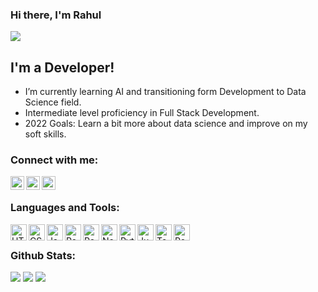 ### Hi there, I'm Rahul
![](https://komarev.com/ghpvc/?username=rahul1115&color=lightgrey&style=for-the-badge)

## I'm a Developer!

- I’m currently learning AI and transitioning form Development to Data Science field.
- Intermediate level proficiency in Full Stack Development.
- 2022 Goals: Learn a bit more about data science and improve on my soft skills.


### Connect with me:

[<img align="left" alt="Rahul_1115 | Twitter" width="22px" src="https://img.icons8.com/color/48/undefined/twitter--v1.png" />][twitter]
[<img align="left" alt="rahul1115 | LinkedIn" width="22px" src="https://img.icons8.com/color/48/undefined/linkedin-circled--v1.png" />][linkedin]
[<img align="left" alt="mr_rahulgupta | Instagram" width="22px" src="https://img.icons8.com/fluency/48/undefined/instagram-new.png" />][instagram]

<br />

### Languages and Tools:

<img align="left" alt="HTML5" width="26px" src="https://img.icons8.com/color/48/undefined/html-5--v1.png" />
<img align="left" alt="CSS3" width="26px" src="https://img.icons8.com/color/48/undefined/css3.png" />
<img align="left" alt="JavaScript" width="26px" src="https://img.icons8.com/color/48/undefined/javascript--v1.png" />
<img align="left" alt="React" width="26px" src="https://img.icons8.com/color/48/undefined/react-native.png" />
<img align="left" alt="Power BI" width="26px" src="https://img.icons8.com/color/48/null/vue-js.png"/>
<img align="left" alt="Node.js" width="26px" src="https://img.icons8.com/color/48/undefined/nodejs.png" />
<img align="left" alt="Python" width="26px" src="https://img.icons8.com/color/48/undefined/python--v1.png" />
<img align="left" alt="Jupyter Notebook" width="26px" src="https://img.icons8.com/fluency/48/undefined/jupyter.png" />
<img align="left" alt="Tensorflow" width="26px" src="https://img.icons8.com/color/48/undefined/tensorflow.png" />
<img align="left" alt="Power BI" width="26px" src="https://img.icons8.com/color/48/undefined/power-bi.png" />

<br />

### Github Stats:

<img src="https://github-readme-stats.vercel.app/api?username=rahul1115&theme=swift&hide_border=false&include_all_commits=true&count_private=true">

<img src="https://github-readme-streak-stats.herokuapp.com/?user=rahul1115&theme=swift&hide_border=false">

<img src="https://github-readme-stats.vercel.app/api/top-langs/?username=rahul1115&theme=swift&hide_border=false&include_all_commits=true&count_private=true&layout=compact">

[twitter]: https://twitter.com/Rahul_1115
[instagram]: https://instagram.com/mr_rahulgupta_
[linkedin]: https://www.linkedin.com/in/rahul1115
